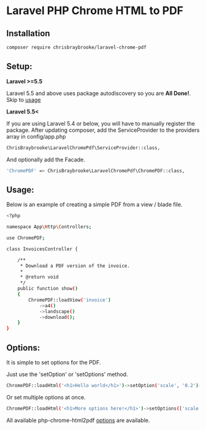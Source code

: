 # Laravel PHP Chrome HTML to PDF

## Installation
```sh
composer require chrisbraybrooke/laravel-chrome-pdf
```

## Setup:
**Laravel >=5.5**

Laravel 5.5 and above uses package autodiscovery so you are **All Done!**. Skip to [usage](#usage)

**Laravel 5.5<**

If you are using Laravel 5.4 or below, you will have to manually register the package. After updating composer, add the ServiceProvider to the providers array in config/app.php
```sh
ChrisBraybrooke\LaravelChromePdf\ServiceProvider::class,
```
And optionally add the Facade.
```sh
'ChromePDF' => ChrisBraybrooke\LaravelChromePdf\ChromePDF::class,
```

## Usage:

Below is an example of creating a simple PDF from a view / blade file.

```sh
<?php

namespace App\Http\Controllers;

use ChromePDF;

class InvoicesController {

    /**
     * Download a PDF version of the invoice.
     *
     * @return void
     */
    public function show()
    {
        ChromePDF::loadView('invoice')
            ->a4()
            ->landscape()
            ->download();
    }
}
```

## Options:

It is simple to set options for the PDF.

Just use the 'setOption' or 'setOptions' method.

```sh
ChromePDF::loadHtml('<h1>Hello world</h1>')->setOption('scale', '0.2')->download();
```

Or set multiple options at once.

```sh
ChromePDF::loadHtml('<h1>More options here!</h1>')->setOptions(['scale', 0.2, 'landscape'])->download();
```
All available php-chrome-html2pdf [options](https://github.com/spiritix/php-chrome-html2pdf#options) are available.
